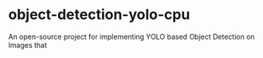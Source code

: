 # object-detection-yolo-cpu 
An open-source project for implementing YOLO based Object Detection on Images that